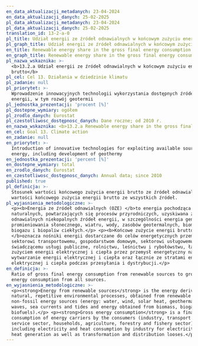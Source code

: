 ```yaml
---
en_data_aktualizacji_metadanych: 23-04-2024
en_data_aktualizacji_danych: 25-02-2025
pl_data_aktualizacji_metadanych: 23-04-2024
pl_data_aktualizacji_danych: 25-02-2025
translation_id: 13-2-a-0
pl_title: Udział energii ze źródeł odnawialnych w końcowym zużyciu energii brutto
pl_graph_title: Udział energii ze źródeł odnawialnych w końcowym zużyciu energii brutto
en_title: Renewable energy share in the gross final energy consumption
en_graph_title: Renewable energy share in the gross final energy consumption
pl_nazwa_wskaznika: >-
  <b>13.2.a Udział energii ze źródeł odnawialnych w końcowym zużyciu energii
  brutto</b>
pl_cel: Cel 13. Działania w dziedzinie klimatu
pl_zadanie: null
pl_priorytet: >-
  Wprowadzenie innowacyjnych technologii wykorzystania dostępnych źródeł
  energii, w tym rozwój geotermii
pl_jednostka_prezentacji: 'procent [%]'
pl_dostepne_wymiary: ogółem
pl_zrodlo_danych: Eurostat
pl_czestotliwosc_dostępnosc_danych: Dane roczne; od 2010 r.
en_nazwa_wskaznika: <b>13.2.a Renewable energy share in the gross final energy consumption</b>
en_cel: Goal 13. Climate action
en_zadanie: null
en_priorytet: >-
  Introduction of innovative technologies for exploiting available sources of
  energy, including development of geothermy
en_jednostka_prezentacji: 'percent [%]'
en_dostepne_wymiary: total
en_zrodlo_danych: Eurostat
en_czestotliwosc_dostępnosc_danych: Annual data; since 2010
published: true
pl_definicja: >-
  Stosunek wartości końcowego zużycia energii brutto ze źródeł odnawialnych do
  wartości końcowego zużycia energii brutto ze wszystkich źródeł.
pl_wyjasnienia_metodologiczne: >-
  <p><b>Energia ze źródeł odnawialnych (OZE) </b>to energia pochodząca z
  naturalnych, powtarzających się procesów przyrodniczych, uzyskiwana z
  odnawialnych niekopalnych źródeł energii, w szczególności energia generowana z
  promieniowania słonecznego, wiatru, wody, zasobów geotermalnych, biomasy,
  biogazu i biopaliw ciekłych.</p> <p><b>Końcowe zużycie energii brutto
  </b>oznacza nośniki energii dostarczane do celów energetycznych przemysłowi,
  sektorowi transportowemu, gospodarstwom domowym, sektorowi usługowemu, w tym
  świadczącemu usługi publiczne, rolnictwu, leśnictwu i rybołówstwu, łącznie ze
  zużyciem energii elektrycznej i ciepła przez przemysł energetyczny na
  wytwarzanie energii elektrycznej i ciepła oraz łącznie ze stratami energii
  elektrycznej i ciepła podczas przesyłania i dystrybucji.</p>
en_definicja: >-
  Ratio of gross final energy consumption from renewable sources to gross final
  energy consumption from all sources.
en_wyjasnienia_metodologiczne: >-
  <p><strong>Energy from renewable sources</strong> is the energy derived from
  natural, repetitive environmental processes, obtained from renewable
  non-fossil energy sources (energy: water, wind, solar heat, geothermal heat,
  waves, sea currents and tides and energy obtained from biomass, biogas,
  biofuels).</p> <p><strong>Gross energy consumption</strong> is a final
  consumption of energy carriers by the consumers (industry, transport sector,
  service sector, households, agriculture, forestry and fishery sector)
  including electricity and heat consumption by industry for electricity and
  heat generation as well as transformation and distribution looses.</p>
---
```

